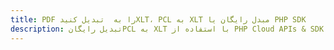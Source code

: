 ---title: PDF را به  تبدیل کنیدXLT، PCL به XLT مبدل رایگان یا PHP SDKdescription: تبدیل رایگانPCL به XLT با استفاده از PHP Cloud APIs & SDK همچنین اسناد PDF را در Cloud ایجاد، ویرایش و رندر کنید.---